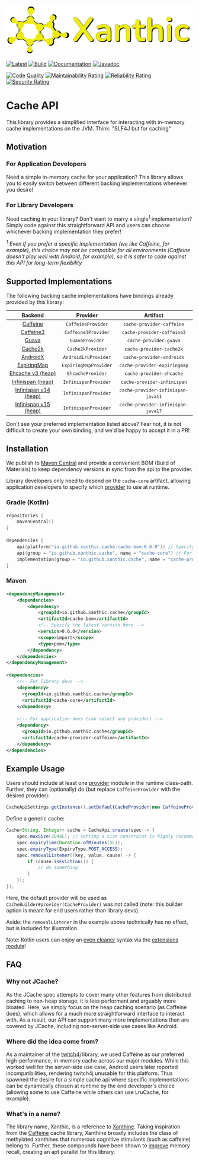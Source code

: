 <img src=".github/logo.png?raw=true" alt="Xanthic logo" width="500" />

[![Latest](https://img.shields.io/github/release/Xanthic/cache-api/all.svg?style=flate&label=latest)](https://search.maven.org/search?q=g:io.github.xanthic.cache)
[![Build](https://github.com/Xanthic/cache-api/actions/workflows/gradle.yml/badge.svg)](https://github.com/Xanthic/cache-api/actions/workflows/gradle.yml)
[![Documentation](https://img.shields.io/badge/documentation-grey.svg?style=flat)](https://Xanthic.github.io/)
[![Javadoc](https://javadoc.io/badge2/io.github.xanthic.cache/cache-api/javadoc.svg)](https://javadoc.io/doc/io.github.xanthic.cache)

[![Code Quality](https://www.codefactor.io/repository/github/xanthic/cache-api/badge)](https://www.codefactor.io/repository/github/xanthic/cache-api)
[![Maintainability Rating](https://sonarcloud.io/api/project_badges/measure?project=Xanthic_cache-api&metric=sqale_rating)](https://sonarcloud.io/summary/new_code?id=Xanthic_cache-api)
[![Reliability Rating](https://sonarcloud.io/api/project_badges/measure?project=Xanthic_cache-api&metric=reliability_rating)](https://sonarcloud.io/summary/new_code?id=Xanthic_cache-api)
[![Security Rating](https://sonarcloud.io/api/project_badges/measure?project=Xanthic_cache-api&metric=security_rating)](https://sonarcloud.io/summary/new_code?id=Xanthic_cache-api)

# Cache API

This library provides a simplified interface for interacting with in-memory cache implementations on the JVM.
Think: "SLF4J but for caching"

## Motivation

### For Application Developers

Need a simple in-memory cache for your application?
This library allows you to easily switch between different backing implementations whenever you desire!

### For Library Developers

Need caching in your library? Don't want to marry a single<sup>1</sup> implementation?
Simply code against this straightforward API and users can choose whichever backing implementation they prefer!

*<sup>1</sup> Even if you prefer a specific implementation (we like Caffeine, for example), this choice may not be compatible for all environments (Caffeine doesn't play well with Android, for
example), so it is safer to code against this API for long-term flexibility*

## Supported Implementations

The following backing cache implementations have bindings already provided by this library:

|                                     Backend                                      |       Provider        |              Artifact              |
|:--------------------------------------------------------------------------------:|:---------------------:|:----------------------------------:|
|              [Caffeine](https://github.com/ben-manes/caffeine/wiki)              |  `CaffeineProvider`   |     `cache-provider-caffeine`      |
|             [Caffeine3](https://github.com/ben-manes/caffeine/wiki)              |  `Caffeine3Provider`  |     `cache-provider-caffeine3`     |
|          [Guava](https://github.com/google/guava/wiki/CachesExplained)           |    `GuavaProvider`    |       `cache-provider-guava`       |
|                          [Cache2k](https://cache2k.org)                          |   `Cache2kProvider`   |      `cache-provider-cache2k`      |
| [AndroidX](https://developer.android.com/reference/androidx/collection/LruCache) | `AndroidLruProvider`  |     `cache-provider-androidx`      |
|       [ExpiringMap](https://github.com/jhalterman/expiringmap#expiringmap)       | `ExpiringMapProvider` |    `cache-provider-expiringmap`    |
|    [Ehcache v3 (heap)](https://www.ehcache.org/documentation/3.0/index.html)     |   `EhcacheProvider`   |      `cache-provider-ehcache`      |
|            [Infinispan (heap)](https://infinispan.org/documentation/)            | `InfinispanProvider`  |    `cache-provider-infinispan`     |
|          [Infinispan v14 (heap)](https://infinispan.org/documentation/)          | `InfinispanProvider`  | `cache-provider-infinispan-java11` |
|          [Infinispan v15 (heap)](https://infinispan.org/documentation/)          | `InfinispanProvider`  | `cache-provider-infinispan-java17` |

Don't see your preferred implementation listed above?
Fear not, it is not difficult to create your own binding, and we'd be happy to accept it in a PR!

## Installation

We publish to [Maven Central](https://search.maven.org/search?q=g:io.github.xanthic.cache) and provide a convenient BOM (Build of Materials) to keep dependency versions in sync from the api to the provider.

Library developers only need to depend on the `cache-core` artifact, allowing application developers to specify which [provider](#supported-implementations) to use at runtime.

### Gradle (Kotlin)

```kotlin
repositories {
    mavenCentral()
}

dependencies {
    api(platform("io.github.xanthic.cache:cache-bom:0.6.0")) // Specify the latest version here
    api(group = "io.github.xanthic.cache", name = "cache-core") // For library devs
    implementation(group = "io.github.xanthic.cache", name = "cache-provider-caffeine") // For application devs; can select any provider
}
```

### Maven

```xml
<dependencyManagement>
    <dependencies>
        <dependency>
            <groupId>io.github.xanthic.cache</groupId>
            <artifactId>cache-bom</artifactId>
            <!-- Specify the latest version here -->
            <version>0.6.0</version>
            <scope>import</scope>
            <type>pom</type>
        </dependency>
    </dependencies>
</dependencyManagement>

<dependencies>
    <!-- For library devs -->
    <dependency>
      <groupId>io.github.xanthic.cache</groupId>
      <artifactId>cache-core</artifactId>
    </dependency>
    
    <!-- For application devs (can select any provider) -->
    <dependency>
      <groupId>io.github.xanthic.cache</groupId>
      <artifactId>cache-provider-caffeine</artifactId>
    </dependency>
</dependencies>
```

## Example Usage

Users should include at least one [provider](#supported-implementations) module in the runtime class-path.
Further, they can (optionally) do (but replace `CaffeineProvider` with the desired provider):

```java
CacheApiSettings.getInstance().setDefaultCacheProvider(new CaffeineProvider());
```

Define a generic cache:

```java
Cache<String, Integer> cache = CacheApi.create(spec -> {
    spec.maxSize(2048L); // setting a size constraint is highly recommended
    spec.expiryTime(Duration.ofMinutes(5L));
    spec.expiryType(ExpiryType.POST_ACCESS);
    spec.removalListener((key, value, cause) -> {
        if (cause.isEviction()) {
            // do something
        }
    });
});
```

Here, the default provider will be used as `CacheBuilder#provider(CacheProvider)` was not called (note: this builder option is meant for end users rather than library devs).

Aside: the `removalListener` in the example above technically has no effect, but is included for illustration.

Note: Kotlin users can enjoy an [even cleaner](kotlin/src/test/kotlin/io/github/xanthic/cache/ktx/KotlinTest.kt) syntax via the [extensions module](https://search.maven.org/search?q=g:io.github.xanthic.cache%20a:cache-kotlin)!

## FAQ

### Why not JCache?

As the JCache spec attempts to cover many other features from distributed caching to non-heap storage, it is less performant and arguably more bloated.
Here, we simply focus on the heap caching scenario (as Caffeine does), which allows for a much more straightforward interface to interact with.
As a result, our API can support many more implementations than are covered by JCache, including non-server-side use cases like Android.

### Where did the idea come from?

As a maintainer of the [twitch4j](https://github.com/twitch4j/twitch4j) library, we used Caffeine as our preferred high-performance, in-memory cache across our major modules.
While this worked well for the server-side use case, Android users later reported incompatibilities, rendering twitch4j unusable for this platform.
Thus spawned the desire for a simple cache api where specific implementations can be dynamically chosen at runtime by the end developer's choice
(allowing some to use Caffeine while others can use LruCache, for example).

### What's in a name?

The library name, Xanthic, is a reference to [Xanthine](https://en.wikipedia.org/wiki/Xanthine).
Taking inspiration from the [Caffeine](https://github.com/ben-manes/caffeine/wiki) cache library, Xanthine broadly includes the class of methylated xanthines that numerous cognitive stimulants (such as caffeine) belong to.
Further, these compounds have been shown to [improve](https://doi.org/10.1002/hup.218) memory recall, creating an apt parallel for this library.
